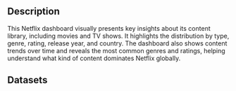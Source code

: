 ## Description
This Netflix dashboard visually presents key insights about its content library, including movies and TV shows. It highlights the distribution by type, genre, rating, release year, and country. The dashboard also shows content trends over time and reveals the most common genres and ratings, helping understand what kind of content dominates Netflix globally.
## Datasets
